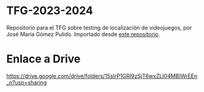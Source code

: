# TFG-2023-2024
Repositorio para el TFG sobre testing de localización de videojuegos, por José María Gómez Pulido. Importado desde [este repositorio](https://github.com/JGomezPulido/TFG-2023-2024).

# Enlace a Drive
https://drive.google.com/drive/folders/15sIrP1GRI9zSjT6wxZLI04MBIWrEEn_n?usp=sharing
